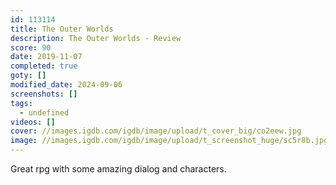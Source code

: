 ```yaml
---
id: 113114
title: The Outer Worlds
description: The Outer Worlds - Review
score: 90
date: 2019-11-07
completed: true
goty: []
modified_date: 2024-09-06
screenshots: []
tags:
  - undefined
videos: []
cover: //images.igdb.com/igdb/image/upload/t_cover_big/co2eew.jpg
image: //images.igdb.com/igdb/image/upload/t_screenshot_huge/sc5r8b.jpg
---
```

Great rpg with some amazing dialog and characters.